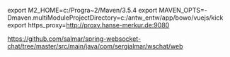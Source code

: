 export M2_HOME=c:/Progra~2/Maven/3.5.4
export MAVEN_OPTS=-Dmaven.multiModuleProjectDirectory=c:/antw_entw/app/bowo/vuejs/kick
export https_proxy=http://proxy.hanse-merkur.de:9080

https://github.com/salmar/spring-websocket-chat/tree/master/src/main/java/com/sergialmar/wschat/web
